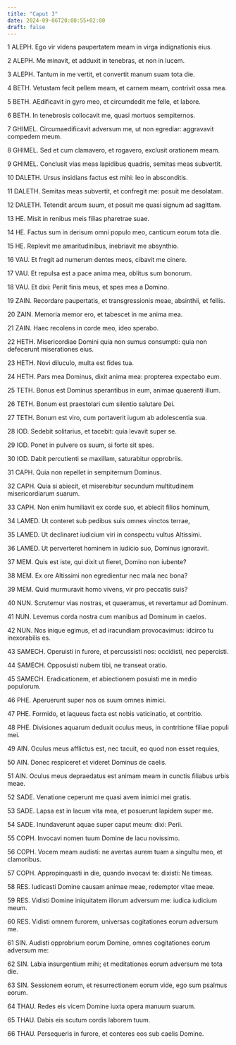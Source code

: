 ```yaml
---
title: "Caput 3"
date: 2024-09-06T20:00:55+02:00
draft: false
---
```



1 ALEPH. Ego vir videns paupertatem meam in virga indignationis eius.

2 ALEPH. Me minavit, et adduxit in tenebras, et non in lucem.

3 ALEPH. Tantum in me vertit, et convertit manum suam tota die.

4 BETH. Vetustam fecit pellem meam, et carnem meam, contrivit ossa mea.

5 BETH. AEdificavit in gyro meo, et circumdedit me felle, et labore.

6 BETH. In tenebrosis collocavit me, quasi mortuos sempiternos.

7 GHIMEL. Circumaedificavit adversum me, ut non egrediar: aggravavit compedem meum.

8 GHIMEL. Sed et cum clamavero, et rogavero, exclusit orationem meam.

9 GHIMEL. Conclusit vias meas lapidibus quadris, semitas meas subvertit.

10 DALETH. Ursus insidians factus est mihi: leo in absconditis.

11 DALETH. Semitas meas subvertit, et confregit me: posuit me desolatam.

12 DALETH. Tetendit arcum suum, et posuit me quasi signum ad sagittam.

13 HE. Misit in renibus meis filias pharetrae suae.

14 HE. Factus sum in derisum omni populo meo, canticum eorum tota die.

15 HE. Replevit me amaritudinibus, inebriavit me absynthio.

16 VAU. Et fregit ad numerum dentes meos, cibavit me cinere.

17 VAU. Et repulsa est a pace anima mea, oblitus sum bonorum.

18 VAU. Et dixi: Periit finis meus, et spes mea a Domino.

19 ZAIN. Recordare paupertatis, et transgressionis meae, absinthii, et fellis.

20 ZAIN. Memoria memor ero, et tabescet in me anima mea.

21 ZAIN. Haec recolens in corde meo, ideo sperabo.

22 HETH. Misericordiae Domini quia non sumus consumpti: quia non defecerunt miserationes eius.

23 HETH. Novi diluculo, multa est fides tua.

24 HETH. Pars mea Dominus, dixit anima mea: propterea expectabo eum.

25 TETH. Bonus est Dominus sperantibus in eum, animae quaerenti illum.

26 TETH. Bonum est praestolari cum silentio salutare Dei.

27 TETH. Bonum est viro, cum portaverit iugum ab adolescentia sua.

28 IOD. Sedebit solitarius, et tacebit: quia levavit super se.

29 IOD. Ponet in pulvere os suum, si forte sit spes.

30 IOD. Dabit percutienti se maxillam, saturabitur opprobriis.

31 CAPH. Quia non repellet in sempiternum Dominus.

32 CAPH. Quia si abiecit, et miserebitur secundum multitudinem misericordiarum suarum.

33 CAPH. Non enim humiliavit ex corde suo, et abiecit filios hominum,

34 LAMED. Ut conteret sub pedibus suis omnes vinctos terrae,

35 LAMED. Ut declinaret iudicium viri in conspectu vultus Altissimi.

36 LAMED. Ut perverteret hominem in iudicio suo, Dominus ignoravit.

37 MEM. Quis est iste, qui dixit ut fieret, Domino non iubente?

38 MEM. Ex ore Altissimi non egredientur nec mala nec bona?

39 MEM. Quid murmuravit homo vivens, vir pro peccatis suis?

40 NUN. Scrutemur vias nostras, et quaeramus, et revertamur ad Dominum.

41 NUN. Levemus corda nostra cum manibus ad Dominum in caelos.

42 NUN. Nos inique egimus, et ad iracundiam provocavimus: idcirco tu inexorabilis es.

43 SAMECH. Operuisti in furore, et percussisti nos: occidisti, nec pepercisti.

44 SAMECH. Opposuisti nubem tibi, ne transeat oratio.

45 SAMECH. Eradicationem, et abiectionem posuisti me in medio populorum.

46 PHE. Aperuerunt super nos os suum omnes inimici.

47 PHE. Formido, et laqueus facta est nobis vaticinatio, et contritio.

48 PHE. Divisiones aquarum deduxit oculus meus, in contritione filiae populi mei.

49 AIN. Oculus meus afflictus est, nec tacuit, eo quod non esset requies,

50 AIN. Donec respiceret et videret Dominus de caelis.

51 AIN. Oculus meus depraedatus est animam meam in cunctis filiabus urbis meae.

52 SADE. Venatione ceperunt me quasi avem inimici mei gratis.

53 SADE. Lapsa est in lacum vita mea, et posuerunt lapidem super me.

54 SADE. Inundaverunt aquae super caput meum: dixi: Perii.

55 COPH. Invocavi nomen tuum Domine de lacu novissimo.

56 COPH. Vocem meam audisti: ne avertas aurem tuam a singultu meo, et clamoribus.

57 COPH. Appropinquasti in die, quando invocavi te: dixisti: Ne timeas.

58 RES. Iudicasti Domine causam animae meae, redemptor vitae meae.

59 RES. Vidisti Domine iniquitatem illorum adversum me: iudica iudicium meum.

60 RES. Vidisti omnem furorem, universas cogitationes eorum adversum me.

61 SIN. Audisti opprobrium eorum Domine, omnes cogitationes eorum adversum me:

62 SIN. Labia insurgentium mihi; et meditationes eorum adversum me tota die.

63 SIN. Sessionem eorum, et resurrectionem eorum vide, ego sum psalmus eorum.

64 THAU. Redes eis vicem Domine iuxta opera manuum suarum.

65 THAU. Dabis eis scutum cordis laborem tuum.

66 THAU. Persequeris in furore, et conteres eos sub caelis Domine.

